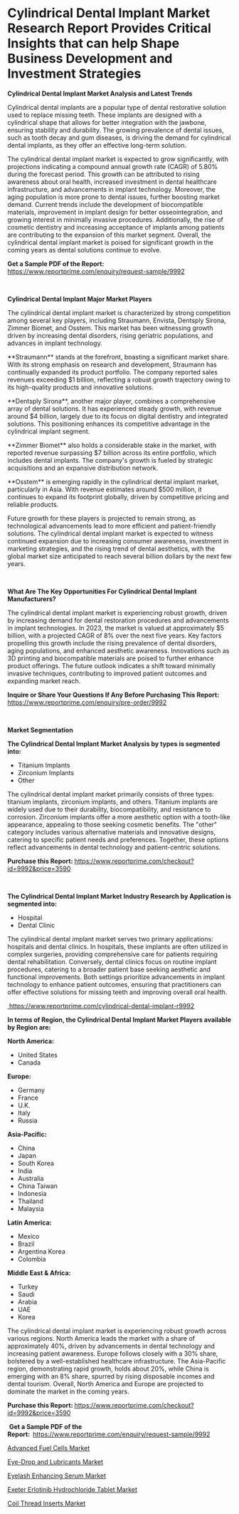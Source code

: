 <p><h1>Cylindrical Dental Implant Market Research Report Provides Critical Insights that can help Shape Business Development and Investment Strategies</h1></p><p><strong>Cylindrical Dental Implant Market Analysis and Latest Trends</strong></p>
<p><p>Cylindrical dental implants are a popular type of dental restorative solution used to replace missing teeth. These implants are designed with a cylindrical shape that allows for better integration with the jawbone, ensuring stability and durability. The growing prevalence of dental issues, such as tooth decay and gum diseases, is driving the demand for cylindrical dental implants, as they offer an effective long-term solution.</p><p>The cylindrical dental implant market is expected to grow significantly, with projections indicating a compound annual growth rate (CAGR) of 5.80% during the forecast period. This growth can be attributed to rising awareness about oral health, increased investment in dental healthcare infrastructure, and advancements in implant technology. Moreover, the aging population is more prone to dental issues, further boosting market demand. Current trends include the development of biocompatible materials, improvement in implant design for better osseointegration, and growing interest in minimally invasive procedures. Additionally, the rise of cosmetic dentistry and increasing acceptance of implants among patients are contributing to the expansion of this market segment. Overall, the cylindrical dental implant market is poised for significant growth in the coming years as dental solutions continue to evolve.</p></p>
<p><strong>Get a Sample PDF of the Report:&nbsp;</strong> <a href="https://www.reportprime.com/enquiry/request-sample/9992?utm_campaign=1166&utm_medium=2&utm_source=Github&utm_content=ia&utm_term=28112024&utm_id=cylindrical-dental-implant">https://www.reportprime.com/enquiry/request-sample/9992</a></p>
<p>&nbsp;</p>
<p><strong>Cylindrical Dental Implant Major Market Players</strong></p>
<p><p>The cylindrical dental implant market is characterized by strong competition among several key players, including Straumann, Envista, Dentsply Sirona, Zimmer Biomet, and Osstem. This market has been witnessing growth driven by increasing dental disorders, rising geriatric populations, and advances in implant technology.</p><p>**Straumann** stands at the forefront, boasting a significant market share. With its strong emphasis on research and development, Straumann has continually expanded its product portfolio. The company reported sales revenues exceeding $1 billion, reflecting a robust growth trajectory owing to its high-quality products and innovative solutions.</p><p>**Dentsply Sirona**, another major player, combines a comprehensive array of dental solutions. It has experienced steady growth, with revenue around $4 billion, largely due to its focus on digital dentistry and integrated solutions. This positioning enhances its competitive advantage in the cylindrical implant segment.</p><p>**Zimmer Biomet** also holds a considerable stake in the market, with reported revenue surpassing $7 billion across its entire portfolio, which includes dental implants. The company's growth is fueled by strategic acquisitions and an expansive distribution network.</p><p>**Osstem** is emerging rapidly in the cylindrical dental implant market, particularly in Asia. With revenue estimates around $500 million, it continues to expand its footprint globally, driven by competitive pricing and reliable products.</p><p>Future growth for these players is projected to remain strong, as technological advancements lead to more efficient and patient-friendly solutions. The cylindrical dental implant market is expected to witness continued expansion due to increasing consumer awareness, investment in marketing strategies, and the rising trend of dental aesthetics, with the global market size anticipated to reach several billion dollars by the next few years.</p></p>
<p>&nbsp;</p>
<p><strong>What Are The Key Opportunities For Cylindrical Dental Implant Manufacturers?</strong></p>
<p><p>The cylindrical dental implant market is experiencing robust growth, driven by increasing demand for dental restoration procedures and advancements in implant technologies. In 2023, the market is valued at approximately $5 billion, with a projected CAGR of 8% over the next five years. Key factors propelling this growth include the rising prevalence of dental disorders, aging populations, and enhanced aesthetic awareness. Innovations such as 3D printing and biocompatible materials are poised to further enhance product offerings. The future outlook indicates a shift toward minimally invasive techniques, contributing to improved patient outcomes and expanding market reach.</p></p>
<p><strong>Inquire or Share Your Questions If Any Before Purchasing This Report:</strong> <a href="https://www.reportprime.com/enquiry/pre-order/9992?utm_campaign=1166&utm_medium=2&utm_source=Github&utm_content=ia&utm_term=28112024&utm_id=cylindrical-dental-implant">https://www.reportprime.com/enquiry/pre-order/9992</a></p>
<p>&nbsp;</p>
<p><strong>Market Segmentation</strong></p>
<p><strong>The Cylindrical Dental Implant Market Analysis by types is segmented into:</strong></p>
<p><ul><li>Titanium Implants</li><li>Zirconium Implants</li><li>Other</li></ul></p>
<p><p>The cylindrical dental implant market primarily consists of three types: titanium implants, zirconium implants, and others. Titanium implants are widely used due to their durability, biocompatibility, and resistance to corrosion. Zirconium implants offer a more aesthetic option with a tooth-like appearance, appealing to those seeking cosmetic benefits. The "other" category includes various alternative materials and innovative designs, catering to specific patient needs and preferences. Together, these options reflect advancements in dental technology and patient-centric solutions.</p></p>
<p><strong>Purchase this Report:&nbsp;</strong><a href="https://www.reportprime.com/checkout?id=9992&price=3590&utm_campaign=1166&utm_medium=2&utm_source=Github&utm_content=ia&utm_term=28112024&utm_id=cylindrical-dental-implant">https://www.reportprime.com/checkout?id=9992&price=3590</a></p>
<p>&nbsp;</p>
<p><strong>The Cylindrical Dental Implant Market Industry Research by Application is segmented into:</strong></p>
<p><ul><li>Hospital</li><li>Dental Clinic</li></ul></p>
<p><p>The cylindrical dental implant market serves two primary applications: hospitals and dental clinics. In hospitals, these implants are often utilized in complex surgeries, providing comprehensive care for patients requiring dental rehabilitation. Conversely, dental clinics focus on routine implant procedures, catering to a broader patient base seeking aesthetic and functional improvements. Both settings prioritize advancements in implant technology to enhance patient outcomes, ensuring that practitioners can offer effective solutions for missing teeth and improving overall oral health.</p></p>
<p><a href="https://www.reportprime.com/cylindrical-dental-implant-r9992?utm_campaign=1166&utm_medium=2&utm_source=Github&utm_content=ia&utm_term=28112024&utm_id=cylindrical-dental-implant">&nbsp;https://www.reportprime.com/cylindrical-dental-implant-r9992</a></p>
<p><strong>In terms of Region, the Cylindrical Dental Implant Market Players available by Region are:</strong></p>
<p>
    <p> <strong> North America: </strong>
        <ul>
            <li>United States</li>
            <li>Canada</li>
        </ul>
        </p> 
    <p> <strong> Europe: </strong>
        <ul>
            <li>Germany</li>
            <li>France</li>
            <li>U.K.</li>
            <li>Italy</li>
            <li>Russia</li>
        </ul>
        </p> 
    <p> <strong> Asia-Pacific: </strong>
        <ul>
            <li>China</li>
            <li>Japan</li>
            <li>South Korea</li>
            <li>India</li>
            <li>Australia</li>
            <li>China Taiwan</li>
            <li>Indonesia</li>
            <li>Thailand</li>
            <li>Malaysia</li>
        </ul>
        </p> 
    <p> <strong> Latin America: </strong>
        <ul>
            <li>Mexico</li>
            <li>Brazil</li>
            <li>Argentina Korea</li>
            <li>Colombia</li>
        </ul>
        </p> 
    <p> <strong> Middle East & Africa: </strong>
        <ul>
            <li>Turkey</li>
            <li>Saudi</li>
            <li>Arabia</li>
            <li>UAE</li>
            <li>Korea</li>
        </ul>
    </p>
    </p>
<p><p>The cylindrical dental implant market is experiencing robust growth across various regions. North America leads the market with a share of approximately 40%, driven by advancements in dental technology and increasing patient awareness. Europe follows closely with a 30% share, bolstered by a well-established healthcare infrastructure. The Asia-Pacific region, demonstrating rapid growth, holds about 20%, while China is emerging with an 8% share, spurred by rising disposable incomes and dental tourism. Overall, North America and Europe are projected to dominate the market in the coming years.</p></p>
<p><strong>Purchase this Report: </strong><a href="https://www.reportprime.com/checkout?id=9992&price=3590&utm_campaign=1166&utm_medium=2&utm_source=Github&utm_content=ia&utm_term=28112024&utm_id=cylindrical-dental-implant">https://www.reportprime.com/checkout?id=9992&price=3590</a></p>
<p>&nbsp;<strong>Get a Sample PDF of the Report:&nbsp;&nbsp;</strong><a href="https://www.reportprime.com/enquiry/request-sample/9992?utm_campaign=1166&utm_medium=2&utm_source=Github&utm_content=ia&utm_term=28112024&utm_id=cylindrical-dental-implant">https://www.reportprime.com/enquiry/request-sample/9992</a></p>
<p><strong></strong></p>
<p><p><a href="https://www.linkedin.com/pulse/advanced-fuel-cells-market-trends-projected-cagr-10-from-2024-8l0jc?utm_campaign=1166&utm_medium=2&utm_source=Github&utm_content=ia&utm_term=28112024&utm_id=cylindrical-dental-implant">Advanced Fuel Cells Market</a></p><p><a href="https://issuu.com/reportprime-2/docs/eye-drop-and-lubricants-market-size_03fe4e83c1e2d1?utm_campaign=1166&utm_medium=2&utm_source=Github&utm_content=ia&utm_term=28112024&utm_id=cylindrical-dental-implant">Eye-Drop and Lubricants Market</a></p><p><a href="https://www.linkedin.com/pulse/global-eyelash-enhancing-serum-market-focus-product-type-formulas-gclec?utm_campaign=1166&utm_medium=2&utm_source=Github&utm_content=ia&utm_term=28112024&utm_id=cylindrical-dental-implant">Eyelash Enhancing Serum Market</a></p><p><a href="https://issuu.com/reportprime-2/docs/exeter-erlotinib-hydrochloride-tabl_706558df67243d?utm_campaign=1166&utm_medium=2&utm_source=Github&utm_content=ia&utm_term=28112024&utm_id=cylindrical-dental-implant">Exeter Erlotinib Hydrochloride Tablet Market</a></p><p><a href="https://www.linkedin.com/pulse/coil-thread-inserts-market-evolution-key-trends-regional-7liae?utm_campaign=1166&utm_medium=2&utm_source=Github&utm_content=ia&utm_term=28112024&utm_id=cylindrical-dental-implant">Coil Thread Inserts Market</a></p></p>